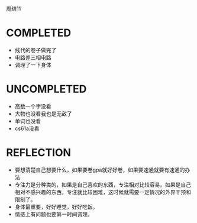 周结11

# COMPLETED

- 线代的卷子做完了
- 电路差三相电路
- 调理了一下身体



# UNCOMPLETED

- 高数一个字没看
- 大物也没看我也是无敌了
- 单词也没看
- cs61a没看

# REFLECTION

- 要想清楚自己想要什么，如果要卷gpa就好好卷，如果要速通就要有速通的办法
- 专注力是分种类的，如果是自己喜欢的东西，专注相对比较容易。如果是自己相对不感兴趣的东西，专注就比较困难，这时候就需要一定情况的外界干预和限制了。
- 身体最重要，好好睡觉，好好吃饭。
- 情感上有问题也要第一时间调理。

